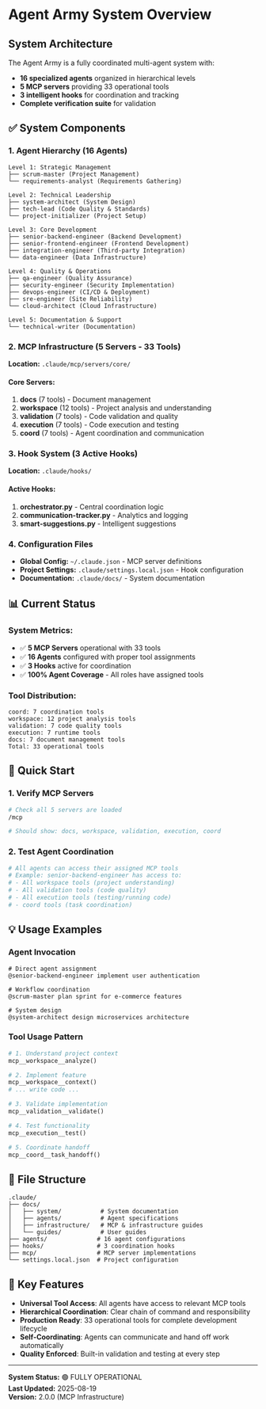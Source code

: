 # Agent Army System Overview

## System Architecture

The Agent Army is a fully coordinated multi-agent system with:
- **16 specialized agents** organized in hierarchical levels
- **5 MCP servers** providing 33 operational tools
- **3 intelligent hooks** for coordination and tracking
- **Complete verification suite** for validation

## ✅ System Components

### 1. Agent Hierarchy (16 Agents)

```
Level 1: Strategic Management
├── scrum-master (Project Management)
└── requirements-analyst (Requirements Gathering)

Level 2: Technical Leadership  
├── system-architect (System Design)
├── tech-lead (Code Quality & Standards)
└── project-initializer (Project Setup)

Level 3: Core Development
├── senior-backend-engineer (Backend Development)
├── senior-frontend-engineer (Frontend Development)
├── integration-engineer (Third-party Integration)
└── data-engineer (Data Infrastructure)

Level 4: Quality & Operations
├── qa-engineer (Quality Assurance)
├── security-engineer (Security Implementation)
├── devops-engineer (CI/CD & Deployment)
├── sre-engineer (Site Reliability)
└── cloud-architect (Cloud Infrastructure)

Level 5: Documentation & Support
└── technical-writer (Documentation)
```

### 2. MCP Infrastructure (5 Servers - 33 Tools)

**Location:** `.claude/mcp/servers/core/`

#### Core Servers:
1. **docs** (7 tools) - Document management
2. **workspace** (12 tools) - Project analysis and understanding  
3. **validation** (7 tools) - Code validation and quality
4. **execution** (7 tools) - Code execution and testing
5. **coord** (7 tools) - Agent coordination and communication

### 3. Hook System (3 Active Hooks)

**Location:** `.claude/hooks/`

#### Active Hooks:
1. **orchestrator.py** - Central coordination logic
2. **communication-tracker.py** - Analytics and logging  
3. **smart-suggestions.py** - Intelligent suggestions

### 4. Configuration Files

- **Global Config:** `~/.claude.json` - MCP server definitions
- **Project Settings:** `.claude/settings.local.json` - Hook configuration
- **Documentation:** `.claude/docs/` - System documentation

## 📊 Current Status

### System Metrics:
- ✅ **5 MCP Servers** operational with 33 tools
- ✅ **16 Agents** configured with proper tool assignments  
- ✅ **3 Hooks** active for coordination
- ✅ **100% Agent Coverage** - All roles have assigned tools

### Tool Distribution:
```
coord: 7 coordination tools
workspace: 12 project analysis tools
validation: 7 code quality tools
execution: 7 runtime tools
docs: 7 document management tools
Total: 33 operational tools
```

## 🚀 Quick Start

### 1. Verify MCP Servers
```bash
# Check all 5 servers are loaded
/mcp

# Should show: docs, workspace, validation, execution, coord
```

### 2. Test Agent Coordination
```bash
# All agents can access their assigned MCP tools
# Example: senior-backend-engineer has access to:
# - All workspace tools (project understanding)
# - All validation tools (code quality)  
# - All execution tools (testing/running code)
# - coord tools (task coordination)
```

## 💡 Usage Examples

### Agent Invocation
```
# Direct agent assignment
@senior-backend-engineer implement user authentication

# Workflow coordination  
@scrum-master plan sprint for e-commerce features

# System design
@system-architect design microservices architecture
```

### Tool Usage Pattern
```python
# 1. Understand project context
mcp__workspace__analyze()

# 2. Implement feature
mcp__workspace__context()
# ... write code ...

# 3. Validate implementation
mcp__validation__validate()

# 4. Test functionality
mcp__execution__test()

# 5. Coordinate handoff
mcp__coord__task_handoff()
```

## 🔧 File Structure

```
.claude/
├── docs/
│   ├── system/           # System documentation
│   ├── agents/           # Agent specifications  
│   ├── infrastructure/   # MCP & infrastructure guides
│   └── guides/           # User guides
├── agents/              # 16 agent configurations
├── hooks/               # 3 coordination hooks
├── mcp/                 # MCP server implementations
└── settings.local.json  # Project configuration
```

## 🎯 Key Features

- **Universal Tool Access**: All agents have access to relevant MCP tools
- **Hierarchical Coordination**: Clear chain of command and responsibility
- **Production Ready**: 33 operational tools for complete development lifecycle
- **Self-Coordinating**: Agents can communicate and hand off work automatically
- **Quality Enforced**: Built-in validation and testing at every step

---

**System Status:** 🟢 FULLY OPERATIONAL  
**Last Updated:** 2025-08-19  
**Version:** 2.0.0 (MCP Infrastructure)